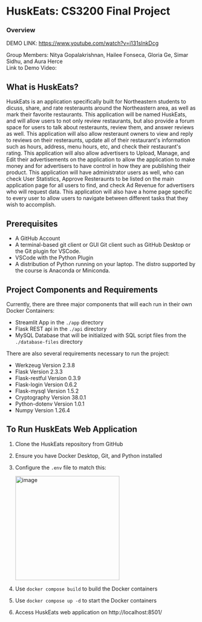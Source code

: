 # HuskEats: CS3200 Final Project

### Overview 

DEMO LINK: https://www.youtube.com/watch?v=i131slnkDcg

Group Members: Nitya Gopalakrishnan, Hailee Fonseca, Gloria Ge, Simar Sidhu, and Aura Herce
<br> 
Link to Demo Video: 

## What is HuskEats?

   HuskEats is an application specifically built for Northeastern students to dicuss, share, and rate resteraunts around the Northeastern area, as well as mark their favorite restaurants. 
   This application will be named HuskEats, and will allow users to not only review restaurants, but also provide a forum space for users to talk about resteraunts, review them, and answer reviews as well.
   This application will also allow resteraunt owners to view and reply to reviews on their resteraunts, update all of their restaurant's information such as hours, address, menu hours, etc, and check their restaurant's rating.
   This application will also allow advertisers to Upload, Manage, and Edit their advertisements on the application to allow the application to make money and for advertisers to have control in how they are publishing their product.
   This application will have administrator users as well, who can check User Statistics, Approve Resteraunts to be listed on the main application page for all users to find, and check Ad Revenue for advertisers who will request data.
   This application will also have a home page specific to every user to allow users to navigate between different tasks that they wish to accomplish.
   
## Prerequisites

- A GitHub Account
- A terminal-based git client or GUI Git client such as GitHub Desktop or the Git plugin for VSCode.
- VSCode with the Python Plugin
- A distribution of Python running on your laptop. The distro supported by the course is Anaconda or Miniconda.

## Project Components and Requirements 

Currently, there are three major components that will each run in their own Docker Containers:

- Streamlit App in the `./app` directory
- Flask REST api in the `./api` directory
- MySQL Database that will be initialized with SQL script files from the `./database-files` directory

There are also several requirements necessary to run the project:
- Werkzeug Version 2.3.8
- Flask Version 2.3.3
- Flask-restful Version 0.3.9
- Flask-login Version 0.6.2
- Flask-mysql Version 1.5.2
- Cryptography Version 38.0.1
- Python-dotenv Version 1.0.1
- Numpy Version 1.26.4

## To Run HuskEats Web Application

1. Clone the HuskEats repository from GitHub
2. Ensure you have Docker Desktop, Git, and Python installed
3. Configure the `.env` file to match this:

   <img width="275" alt="image" src="https://github.com/user-attachments/assets/ef9fdcbd-deaa-4094-b670-32553590431b" />
4. Use `docker compose build` to build the Docker containers
5. Use `docker compose up -d` to start the Docker containers
6. Access HuskEats web application on http://localhost:8501/
   
